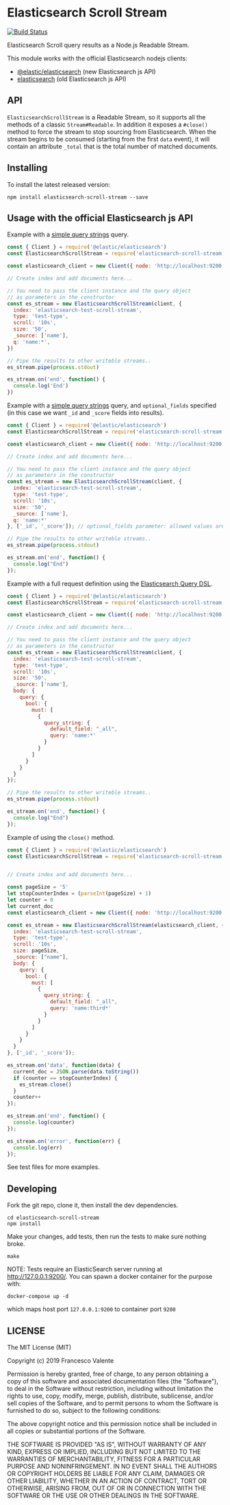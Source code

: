 
# Elasticsearch Scroll Stream

[![Build Status](https://travis-ci.org/alcacoop/elasticsearch-scroll-stream.svg?branch=master)](https://travis-ci.org/alcacoop/elasticsearch-scroll-stream)

Elasticsearch Scroll query results as a Node.js Readable Stream.

This module works with the official Elasticsearch nodejs clients:

 - [@elastic/elasticsearch](https://www.npmjs.com/package/@elastic/elasticsearch) (new Elasticsearch js API)
 - [elasticsearch](https://www.npmjs.org/package/elasticsearch) (old Elasticsearch js API)


## API

`ElasticsearchScrollStream` is a Readable Stream, so it supports all the methods of a classic `Stream#Readable`.
In addition it exposes a `#close()` method to force the stream to stop sourcing from Elasticsearch.
When the stream begins to be consumed (starting from the first `data` event), it will contain an attribute `_total`
that is the total number of matched documents.

## Installing

To install the latest released version:

    npm install elasticsearch-scroll-stream --save


## Usage with the official Elasticsearch js API

Example with a [simple query strings](http://www.elasticsearch.org/guide/en/elasticsearch/reference/current/search-uri-request.html) query.

```js
const { Client } = require('@elastic/elasticsearch')
const ElasticsearchScrollStream = require('elasticsearch-scroll-stream')

const elasticsearch_client = new Client({ node: 'http://localhost:9200' })

// Create index and add documents here...

// You need to pass the client instance and the query object
// as parameters in the constructor
const es_stream = new ElasticsearchScrollStream(client, {
  index: 'elasticsearch-test-scroll-stream',
  type: 'test-type',
  scroll: '10s',
  size: '50',
  _source: ['name'],
  q: 'name:*',
})

// Pipe the results to other writeble streams..
es_stream.pipe(process.stdout)

es_stream.on('end', function() {
  console.log('End')
})
```


Example with a [simple query strings](http://www.elasticsearch.org/guide/en/elasticsearch/reference/current/search-uri-request.html) query,
and `optional_fields` specified (in this case we want `_id` and `_score` fields into results).

```js
const { Client } = require('@elastic/elasticsearch')
const ElasticsearchScrollStream = require('elasticsearch-scroll-stream')

const elasticsearch_client = new Client({ node: 'http://localhost:9200' })

// Create index and add documents here...

// You need to pass the client instance and the query object
// as parameters in the constructor
const es_stream = new ElasticsearchScrollStream(client, {
  index: 'elasticsearch-test-scroll-stream',
  type: 'test-type',
  scroll: '10s',
  size: '50',
  _source: ['name'],
  q: 'name:*'
}, ['_id', '_score']); // optional_fields parameter: allowed values are those supported by elasticsearch

// Pipe the results to other writeble streams..
es_stream.pipe(process.stdout)

es_stream.on('end', function() {
  console.log("End")
});

```

Example with a full request definition using the [Elasticsearch Query DSL](http://www.elasticsearch.org/guide/en/elasticsearch/reference/current/query-dsl.html).

```js
const { Client } = require('@elastic/elasticsearch')
const ElasticsearchScrollStream = require('elasticsearch-scroll-stream')

const elasticsearch_client = new Client({ node: 'http://localhost:9200' })

// Create index and add documents here...

// You need to pass the client instance and the query object
// as parameters in the constructor
const es_stream = new ElasticsearchScrollStream(client, {
  index: 'elasticsearch-test-scroll-stream',
  type: 'test-type',
  scroll: '10s',
  size: '50',
  _source: ['name'],
  body: {
    query: {
      bool: {
        must: [
          {
            query_string: {
              default_field: "_all",
              query: 'name:*'
            }
          }
        ]
      }
    }
  }
});

// Pipe the results to other writeble streams..
es_stream.pipe(process.stdout)

es_stream.on('end', function() {
  console.log("End")
});

```

Example of using the `close()` method.

```js
const { Client } = require('@elastic/elasticsearch')
const ElasticsearchScrollStream = require('elasticsearch-scroll-stream')


// Create index and add documents here...

const pageSize = '5'
let stopCounterIndex = (parseInt(pageSize) + 1)
let counter = 0
let current_doc
const elasticsearch_client = new Client({ node: 'http://localhost:9200' })

const es_stream = new ElasticsearchScrollStream(elasticsearch_client, {
  index: 'elasticsearch-test-scroll-stream',
  type: 'test-type',
  scroll: '10s',
  size: pageSize,
  _source: ["name"],
  body: {
    query: {
      bool: {
        must: [
          {
            query_string: {
              default_field: "_all",
              query: 'name:third*'
            }
          }
        ]
      }
    }
  }
}, ['_id', '_score']);

es_stream.on('data', function(data) {
  current_doc = JSON.parse(data.toString())
  if (counter == stopCounterIndex) {
    es_stream.close()
  }
  counter++
});

es_stream.on('end', function() {
  console.log(counter)
});

es_stream.on('error', function(err) {
  console.log(err)
});

```
See test files for more examples.


Developing
----------

Fork the git repo, clone it, then install the dev dependencies.

    cd elasticsearch-scroll-stream
    npm install

Make your changes, add tests, then run the tests to make sure nothing broke.

    make

NOTE: Tests require an ElasticSearch server running at http://127.0.0.1:9200/.
You can spawn a docker container for the purpose with:

    docker-compose up -d

which maps host port `127.0.0.1:9200` to container port `9200`


LICENSE
--------

The MIT License (MIT)

Copyright (c) 2019 Francesco Valente

Permission is hereby granted, free of charge, to any person obtaining a copy
of this software and associated documentation files (the "Software"), to deal
in the Software without restriction, including without limitation the rights
to use, copy, modify, merge, publish, distribute, sublicense, and/or sell
copies of the Software, and to permit persons to whom the Software is
furnished to do so, subject to the following conditions:

The above copyright notice and this permission notice shall be included in
all copies or substantial portions of the Software.

THE SOFTWARE IS PROVIDED "AS IS", WITHOUT WARRANTY OF ANY KIND, EXPRESS OR
IMPLIED, INCLUDING BUT NOT LIMITED TO THE WARRANTIES OF MERCHANTABILITY,
FITNESS FOR A PARTICULAR PURPOSE AND NONINFRINGEMENT. IN NO EVENT SHALL THE
AUTHORS OR COPYRIGHT HOLDERS BE LIABLE FOR ANY CLAIM, DAMAGES OR OTHER
LIABILITY, WHETHER IN AN ACTION OF CONTRACT, TORT OR OTHERWISE, ARISING FROM,
OUT OF OR IN CONNECTION WITH THE SOFTWARE OR THE USE OR OTHER DEALINGS IN
THE SOFTWARE.

